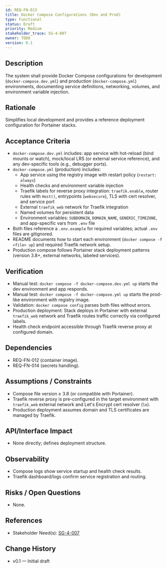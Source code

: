 ```yaml
---
id: REQ-FN-013
title: Docker Compose Configurations (Dev and Prod)
type: Functional
status: Draft
priority: Medium
stakeholder_trace: SG-4-007
owner: TODO
version: 0.1
---
```


## Description
The system shall provide Docker Compose configurations for development (`docker-compose.dev.yml`) and production (`docker-compose.yml`) environments, documenting service definitions, networking, volumes, and environment variable injection.

## Rationale
Simplifies local development and provides a reference deployment configuration for Portainer stacks.

## Acceptance Criteria
- `docker-compose.dev.yml` includes: app service with hot-reload (bind mounts or watch), mock/local LRS (or external service reference), and any dev-specific tools (e.g., debugger ports).
- `docker-compose.yml` (production) includes:
  - App service using the registry image with restart policy (`restart: always`)
  - Health checks and environment variable injection
  - Traefik labels for reverse proxy integration: `traefik.enable`, router rules with `Host()`, entrypoints (`websecure`), TLS with cert resolver, and service port
  - External `traefik_web` network for Traefik integration
  - Named volumes for persistent data
  - Environment variables: `SUBDOMAIN`, `DOMAIN_NAME`, `GENERIC_TIMEZONE`, and app-specific vars from `.env` file
- Both files reference a `.env.example` for required variables; actual `.env` files are gitignored.
- README documents how to start each environment (`docker compose -f <file> up`) and required Traefik network setup.
- Production compose follows Portainer stack deployment patterns (version 3.8+, external networks, labeled services).

## Verification
- Manual test: `docker compose -f docker-compose.dev.yml up` starts the dev environment and app responds.
- Manual test: `docker compose -f docker-compose.yml up` starts the prod-like environment with registry image.
- Validation: `docker compose config` parses both files without errors.
- Production deployment: Stack deploys in Portainer with external `traefik_web` network and Traefik routes traffic correctly via configured labels.
- Health check endpoint accessible through Traefik reverse proxy at configured domain.

## Dependencies
- REQ-FN-012 (container image).
- REQ-FN-014 (secrets handling).

## Assumptions / Constraints
- Compose file version ≥ 3.8 (or compatible with Portainer).
- Traefik reverse proxy is pre-configured in the target environment with `traefik_web` external network and Let's Encrypt cert resolver (`le`).
- Production deployment assumes domain and TLS certificates are managed by Traefik.

## API/Interface Impact
- None directly; defines deployment structure.

## Observability
- Compose logs show service startup and health check results.
- Traefik dashboard/logs confirm service registration and routing.

## Risks / Open Questions
- None.

## References
- Stakeholder Need(s): [SG-4-007](../strs-needs/SG-4-007.md)

## Change History
- v0.1 — Initial draft

